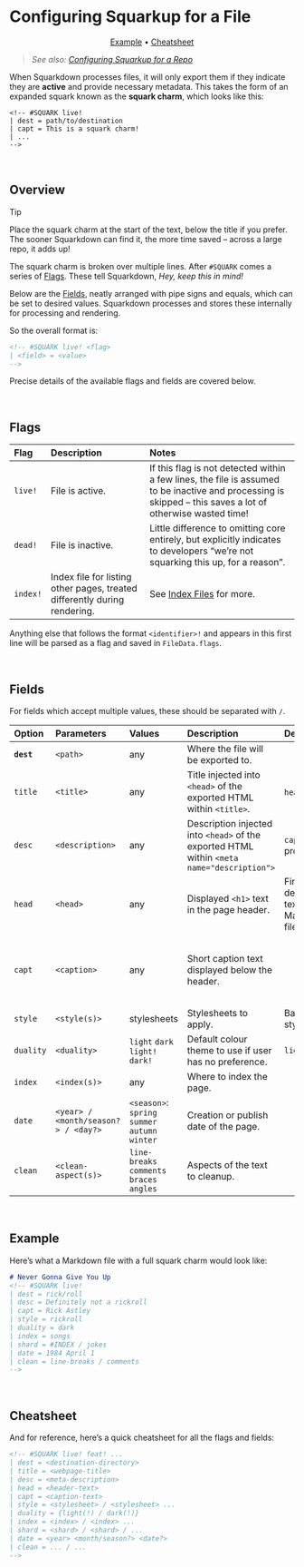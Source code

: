 # Configuring Squarkup for a File
<!-- #SQUARK dead!
| dest = walkthrough/file-config
| desc = Flags and fields for how a Markdown file is processed by Squarkdown
-->

<div class="quicklinks" align="center">

[Example](#example) <span class="separator">•</span> [Cheatsheet](#cheatsheet)

</div>

> *See also: [Configuring Squarkup for a Repo](repo-config.md)*

When Squarkdown processes files, it will only export them if they indicate they are **active** and provide necessary metadata. This takes the form of an expanded squark known as the **squark charm**, which looks like this:

```mdion
<!-- #SQUARK live!
| dest = path/to/destination
| capt = This is a squark charm!
| ...
-->
```


<br>


## Overview

> [!Tip]
> Place the squark charm at the start of the text, below the title if you prefer. The sooner Squarkdown can find it, the more time saved – across a large repo, it adds up!

The squark charm is broken over multiple lines. After `#SQUARK` comes a series of [Flags](#Flags). These tell Squarkdown, *Hey, keep this in mind!*

Below are the [Fields](#Fields), neatly arranged with pipe signs and equals, which can be set to desired values. Squarkdown processes and stores these internally for processing and rendering.

So the overall format is:

```md
<!-- #SQUARK live! <flag>
| <field> = <value>
-->
```

Precise details of the available flags and fields are covered below.


<br>


## Flags

| Flag | Description | Notes |
| :--- | :---------- | :---- |
| `live!` | File is active. | If this flag is not detected within a few lines, the file is assumed to be inactive and processing is skipped – this saves a lot of otherwise wasted time!
| `dead!` | File is inactive. | Little difference to omitting core entirely, but explicitly indicates to developers “we’re not squarking this up, for a reason”. |
| `index!` | Index file for listing other pages, treated differently during rendering. | See [Index Files](index-files.md) for more. |

Anything else that follows the format `<identifier>!` and appears in this first line will be parsed as a flag and saved in `FileData.flags`.


<br>


## Fields

For fields which accept multiple values, these should be separated with ` / `.

| Option | Parameters | Values | Description | Default | Notes |
| :----- | :--------- | :----- | :---------- | :------ | :---- |
| **`dest`** | `<path>` | any | Where the file will be exported to. | | Relative to site routes (`<path/to/site>/src/routes`) |
| `title` | `<title>` | any | Title injected into `<head>` of the exported HTML within `<title>`. | `head`. | Different to `head`. |
| `desc` | `<description>` | any | Description injected into `<head>` of the exported HTML within `<meta name="description">` | `capt` if provided. | Different to `capt`. |
| `head` | `<head>` | any | Displayed `<h1>` text in the page header. | First detected `# ` text in the Markdown file. | Different to `title`. |
| `capt` | `<caption>` | any | Short caption text displayed below the header. | | A description of what the page is (such as “Yu-Gi-Oh! Archetype”) rather than a unique concrete description – different to `desc`. |
| `style` | `<style(s)>` | stylesheets | Stylesheets to apply. | Base stylesheet. | Should be a list of file names without file extensions. |
| `duality` | `<duality>` | `light` `dark` <br> `light!` `dark!` | Default colour theme to use if user has no preference. | `light` | User preference can be ignored by following it with a `!`. |
| `index` | `<index(s)>` | any | Where to index the page. | | |
| `date` | `<year> / <month/season?> / <day?>` | `<season>`: `spring` `summer` `autumn` `winter` | Creation or publish date of the page. | | Used as a sort parameter when searching. |
| `clean` | `<clean-aspect(s)>` | `line-breaks` `comments` `braces` `angles` | Aspects of the text to cleanup. | | See [Cleanup](cleanup.md) for more. |


<br>


## Example

Here’s what a Markdown file with a full squark charm would look like:

```md
# Never Gonna Give You Up
<!-- #SQUARK live!
| dest = rick/roll
| desc = Definitely not a rickroll
| capt = Rick Astley
| style = rickroll
| duality = dark
| index = songs
| shard = #INDEX / jokes
| date = 1984 April 1
| clean = line-breaks / comments
-->
```


<br>


## Cheatsheet

And for reference, here’s a quick cheatsheet for all the flags and fields:

```md
<!-- #SQUARK live! feat! ...
| dest = <destination-directory>
| title = <webpage-title>
| desc = <meta-description>
| head = <header-text>
| capt = <caption-text>
| style = <stylesheet> / <stylesheet> ...
| duality = {light(!) / dark(!)}
| index = <index> / <index> ...
| shard = <shard> / <shard> / ...
| date = <year> <month/season?> <date?>
| clean = ... / ...
-->
```
